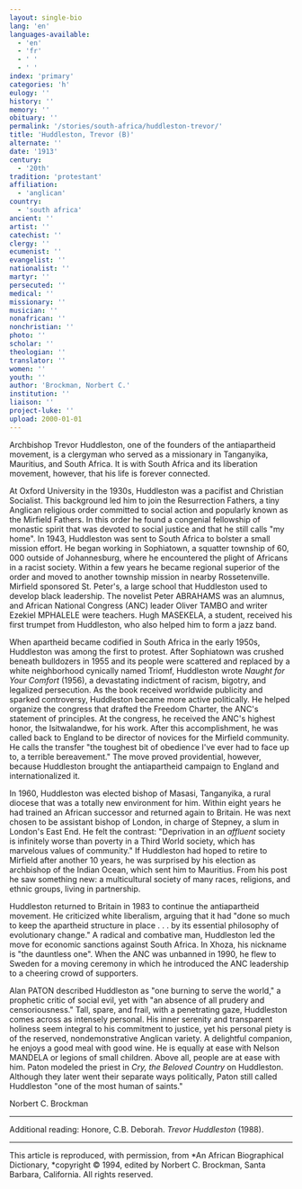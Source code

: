 ```yaml
---
layout: single-bio
lang: 'en'
languages-available:
  - 'en'
  - 'fr'
  - ' '
  - ' '
index: 'primary'
categories: 'h'
eulogy: ''
history: ''
memory: ''
obituary: ''
permalink: '/stories/south-africa/huddleston-trevor/'
title: 'Huddleston, Trevor (B)'
alternate: ''
date: '1913'
century:
  - '20th'
tradition: 'protestant'
affiliation:
  - 'anglican'
country:
  - 'south africa'
ancient: ''
artist: ''
catechist: ''
clergy: ''
ecumenist: ''
evangelist: ''
nationalist: ''
martyr: ''
persecuted: ''
medical: ''
missionary: ''
musician: ''
nonafrican: ''
nonchristian: ''
photo: ''
scholar: ''
theologian: ''
translator: ''
women: ''
youth: ''
author: 'Brockman, Norbert C.'
institution: ''
liaison: ''
project-luke: ''
upload: 2000-01-01
---
```



Archbishop Trevor Huddleston, one of the founders of the antiapartheid movement, is a clergyman who served as a missionary in Tanganyika, Mauritius, and South Africa. It is with South Africa and its liberation movement, however, that his life is forever connected.

At Oxford University in the 1930s, Huddleston was a pacifist and Christian Socialist. This background led him to join the Resurrection Fathers, a tiny Anglican religious order committed to social action and popularly known as the Mirfield Fathers. In this order he found a congenial fellowship of monastic spirit that was devoted to social justice and that he still calls "my home". In 1943, Huddleston was sent to South Africa to bolster a small mission effort. He began working in Sophiatown, a squatter township of 60, 000 outside of Johannesburg, where he encountered the plight of Africans in a racist society. Within a few years he became regional superior of the order and moved to another township mission in nearby Rossetenville. Mirfield sponsored St. Peter's, a large school that Huddleston used to develop black leadership. The novelist Peter ABRAHAMS was an alumnus, and African National Congress (ANC) leader Oliver TAMBO and writer Ezekiel MPHALELE were teachers. Hugh MASEKELA, a student, received his first trumpet from Huddleston, who also helped him to form a jazz band.

When apartheid became codified in South Africa in the early 1950s, Huddleston was among the first to protest. After Sophiatown was crushed beneath bulldozers in 1955 and its people were scattered and replaced by a white neighborhood cynically named Triomf, Huddleston wrote *Naught for Your Comfort* (1956), a devastating indictment of racism, bigotry, and legalized persecution. As the book received worldwide publicity and sparked controversy, Huddleston became more active politically. He helped organize the congress that drafted the Freedom Charter, the ANC's statement of principles. At the congress, he received the ANC's highest honor, the Isitwalandwe, for his work. After this accomplishment, he was called back to England to be director of novices for the Mirfield community. He calls the transfer "the toughest bit of obedience I've ever had to face up to, a terrible bereavement." The move proved providential, however, because Huddleston brought the antiapartheid campaign to England and internationalized it.

In 1960, Huddleston was elected bishop of Masasi, Tanganyika, a rural diocese that was a totally new environment for him. Within eight years he had trained an African successor and returned again to Britain. He was next chosen to be assistant bishop of London, in charge of Stepney, a slum in London's East End. He felt the contrast: "Deprivation in an *affluent* society is infinitely worse than poverty in a Third World society, which has marvelous values of community." If Huddleston had hoped to retire to Mirfield after another 10 years, he was surprised by his election as archbishop of the Indian Ocean, which sent him to Mauritius. From his post he saw something new: a multicultural society of many races, religions, and ethnic groups, living in partnership.

Huddleston returned to Britain in 1983 to continue the antiapartheid movement. He criticized white liberalism, arguing that it had "done so much to keep the apartheid structure in place . . . by its essential philosophy of evolutionary change." A radical and combative man, Huddleston led the move for economic sanctions against South Africa. In Xhoza, his nickname is "the dauntless one". When the ANC was unbanned in 1990, he flew to Sweden for a moving ceremony in which he introduced the ANC leadership to a cheering crowd of supporters.

Alan PATON described Huddleston as "one burning to serve the world," a prophetic critic of social evil, yet with "an absence of all prudery and censoriousness." Tall, spare, and frail, with a penetrating gaze, Huddleston comes across as intensely personal. His inner serenity and transparent holiness seem integral to his commitment to justice, yet his personal piety is of the reserved, nondemonstrative Anglican variety. A delightful companion, he enjoys a good meal with good wine. He is equally at ease with Nelson MANDELA or legions of small children. Above all, people are at ease with him. Paton modeled the priest in *Cry, the Beloved Country* on Huddleston. Although they later went their separate ways politically, Paton still called Huddleston "one of the most human of saints."

Norbert C. Brockman

---

Additional reading: Honore, C.B. Deborah. *Trevor Huddleston* (1988).

---

This article is reproduced, with permission, from *An African Biographical Dictionary, *copyright &copy; 1994, edited by Norbert C. Brockman, Santa Barbara, California. All rights reserved.